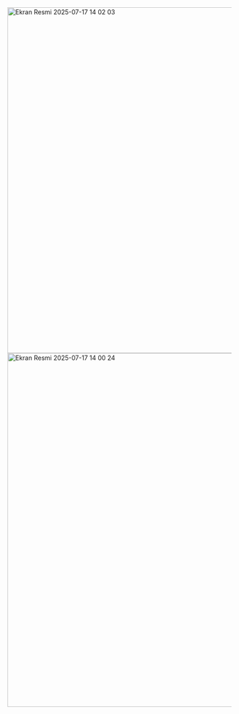 <img width="1440" height="778" alt="Ekran Resmi 2025-07-17 14 02 03" src="https://github.com/user-attachments/assets/968cb62e-9d56-43e9-be39-238b7f1192eb" />


<img width="1440" height="796" alt="Ekran Resmi 2025-07-17 14 00 24" src="https://github.com/user-attachments/assets/9935fbdb-78d4-4cc4-8f58-340e00b36b68" />
